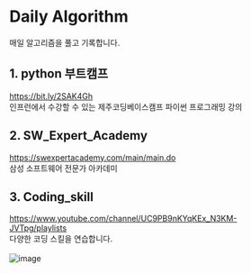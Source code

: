 # Daily Algorithm
매일 알고리즘을 풀고 기록합니다. 

## 1. python 부트캠프
https://bit.ly/2SAK4Gh</br>
인프런에서 수강할 수 있는 제주코딩베이스캠프 파이썬 프로그래밍 강의</br>

## 2. SW_Expert_Academy
https://swexpertacademy.com/main/main.do</br>
삼성 소프트웨어 전문가 아카데미

## 3. Coding_skill
https://www.youtube.com/channel/UC9PB9nKYqKEx_N3KM-JVTpg/playlists</br>
다양한 코딩 스킬을 연습합니다.
<br><br>
![image](https://user-images.githubusercontent.com/79825411/111030734-3f088700-8447-11eb-864e-05803cea1c4a.png)
